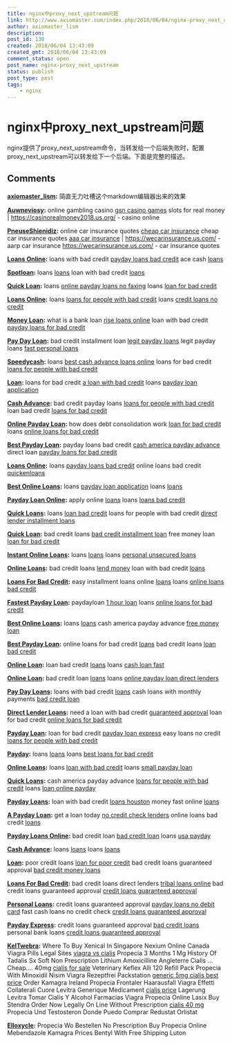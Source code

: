```yaml
---
title: nginx中proxy_next_upstream问题
link: http://www.axiomaster.com/index.php/2018/06/04/nginx-proxy_next_upstream/
author: axiomaster_lism
description: 
post_id: 130
created: 2018/06/04 13:43:09
created_gmt: 2018/06/04 13:43:09
comment_status: open
post_name: nginx-proxy_next_upstream
status: publish
post_type: post
tags:
    - nginx
---
```


# nginx中proxy_next_upstream问题

nginx提供了proxy_next_upstream命令，当转发给一个后端失败时，配置proxy_next_upstream可以转发给下一个后端。下面是完整的描述。

## Comments

**[axiomaster_lism](#11 "2018-06-04 14:08:50"):** 简直无力吐槽这个markdown编辑器出来的效果

**[Auwneviosy](#17 "2018-06-23 21:18:13"):** online gambling casino [gsn casino games](https://casinorealmoney2018.us.org/) slots for real money | https://casinorealmoney2018.us.org/ - casino online

**[PneuseShienidiz](#30 "2018-07-29 00:03:23"):** online car insurance quotes [cheap car insurance](https://wecarinsurance.us.com/) cheap car insurance quotes [aaa car insurance](https://wecarinsurance.us.com/) | https://wecarinsurance.us.com/ - aarp car insurance https://wecarinsurance.us.com/ - car insurance quotes

**[Loans Online](#31 "2018-07-29 00:12:30"):** loans with bad credit [payday loans bad credit](http://directlending.cars) ace cash [loans](http://directlending.cars)

**[Spotloan](#32 "2018-07-29 11:09:32"):** loans [loans](http://directlending.cars) loan with bad credit [loans](http://directlending.cars)

**[Quick Loan](#33 "2018-07-29 13:14:39"):** loans [online payday loans no faxing](http://directlending.cars) loans [loan for bad credit](http://directlending.cars)

**[Loans Online](#34 "2018-07-29 14:34:49"):** loans [loans for people with bad credit](http://directlending.cars) loans [credit loans no credit](http://directlending.cars)

**[Money Loan](#35 "2018-07-29 17:28:11"):** what is a bank loan [rise loans online](http://directlending.cars) loan with bad credit [payday loans for bad credit](http://directlending.cars)

**[Pay Day Loan](#36 "2018-07-30 09:01:14"):** bad credit installment loan [legit payday loans](http://directlending.cars) legit payday loans [fast personal loans](http://directlending.cars)

**[Speedycash](#37 "2018-07-30 13:21:48"):** loans [best cash advance loans online](http://directlending.cars) loans for bad credit [loans for people with bad credit](http://directlending.cars)

**[Loan](#38 "2018-07-30 14:22:18"):** loans for bad credit [a loan with bad credit](http://directlending.cars) loans [payday loan application](http://directlending.cars)

**[Cash Advance](#39 "2018-07-30 23:05:21"):** bad credit payday loans [loans for people with bad credit](http://directlending.cars) loan bad credit [loans for bad credit](http://directlending.cars)

**[Online Payday Loan](#40 "2018-07-31 08:03:24"):** how does debt consolidation work [loan for bad credit](http://directlending.cars) loans [online loans for bad credit](http://directlending.cars)

**[Best Payday Loan](#41 "2018-08-01 17:44:23"):** payday loans bad credit [cash america payday advance](http://directlending.cars) direct loan [payday loans for bad credit](http://directlending.cars)

**[Loans Online](#43 "2018-08-01 22:46:20"):** loans [payday loans bad credit](http://directlending.cars) online loans bad credit [quickenloans](http://directlending.cars)

**[Best Online Loans](#44 "2018-08-02 02:09:47"):** loans [payday loan application](http://directlending.cars) loans [loans](http://directlending.cars)

**[Payday Loan Online](#45 "2018-08-02 02:25:01"):** apply online [loans](http://directlending.cars) loans [loans bad credit](http://directlending.cars)

**[Quick Loans](#46 "2018-08-02 05:41:00"):** loans [loan bad credit](http://directlending.cars) loans for people with bad credit [direct lender installment loans](http://directlending.cars)

**[Quick Loan](#47 "2018-08-02 06:36:21"):** bad credit loans [bad credit installment loan](http://directlending.cars) free money loan [loan for bad credit](http://directlending.cars)

**[Instant Online Loans](#48 "2018-08-05 02:35:34"):** loans [loans](http://directlending.cars) loans [personal unsecured loans](http://directlending.cars)

**[Online Loans](#49 "2018-08-05 04:20:40"):** bad credit loans [lend money](http://directlending.cars) loan with bad credit [loans](http://directlending.cars)

**[Loans For Bad Credit](#50 "2018-08-05 06:14:54"):** easy installment loans online [loans](http://directlending.cars) loans [online loans bad credit](http://directlending.cars)

**[Fastest Payday Loan](#51 "2018-08-05 09:30:31"):** paydayloan [1 hour loan](http://directlending.cars) loans [online loans for bad credit](http://directlending.cars)

**[Best Online Loans](#52 "2018-08-05 23:45:30"):** loans [loans](http://directlending.cars) cash america payday advance [free money loan](http://directlending.cars)

**[Best Payday Loan](#53 "2018-08-06 04:41:09"):** online loans for bad credit [loans](http://directlending.cars) bad credit loans [loan bad credit](http://directlending.cars)

**[Online Loan](#54 "2018-08-06 04:58:48"):** loan bad credit [loans](http://directlending.cars) loans [cash loan fast](http://directlending.cars)

**[Online Loan](#55 "2018-08-06 13:49:41"):** bad credit loan [loans](http://directlending.cars) loans [online payday loan direct lenders](http://directlending.cars)

**[Pay Day Loans](#56 "2018-08-06 23:26:57"):** loans with bad credit [loans](http://directlending.cars) cash loans with monthly payments [bad credit loan](http://directlending.cars)

**[Direct Lender Loans](#57 "2018-08-07 08:46:18"):** need a loan with bad credit [guaranteed approval](http://directlending.cars) loan for bad credit [online loans for bad credit](http://directlending.cars)

**[Payday Loan](#58 "2018-08-07 12:38:51"):** loan for bad credit [payday loan express](http://directlending.cars) easy loans no credit [loans for people with bad credit](http://directlending.cars)

**[Payday](#59 "2018-08-07 17:23:29"):** loans [loans](http://directlending.cars) loans [best loans for bad credit](http://directlending.cars)

**[Online Loans](#60 "2018-08-07 18:43:29"):** loans [loan with bad credit](http://directlending.cars) loans [small payday loan](http://directlending.cars)

**[Quick Loans](#61 "2018-08-07 22:03:14"):** cash america payday advance [loans for people with bad credit](http://directlending.cars) loans [loan online payday](http://directlending.cars)

**[Payday Loans](#62 "2018-08-08 20:05:17"):** loan with bad credit [loans houston](http://directlending.cars) money fast online [loans](http://directlending.cars)

**[A Payday Loan](#63 "2018-08-09 10:41:28"):** get a loan today [no credit check lenders](http://directlending.cars) online loans bad credit [loans](http://directlending.cars)

**[Payday Loans Online](#64 "2018-08-09 14:59:27"):** bad credit loan [bad credit loan](http://directlending.cars) loans [usa payday](http://directlending.cars)

**[Cash Advance](#65 "2018-08-10 10:29:19"):** loans [loans](http://directlending.cars) loans [loans](http://directlending.cars)

**[Loan](#132 "2018-10-09 18:48:37"):** poor credit loans [loan for poor credit](https://creditloansguaranteedapproval.com) bad credit loans guaranteed approval [bad credit money loans](https://creditloansguaranteedapproval.com)

**[Loans For Bad Credit](#153 "2018-10-13 00:11:52"):** bad credit loans direct lenders [tribal loans online](https://creditloansguaranteedapproval.com) bad credit loans guaranteed approval [credit loans guaranteed approval](https://creditloansguaranteedapproval.com)

**[Personal Loans](#181 "2018-10-17 02:04:13"):** credit loans guaranteed approval [payday loans no debit card](https://creditloansguaranteedapproval.com/) fast cash loans no credit check [credit loans guaranteed approval](https://creditloansguaranteedapproval.com/)

**[Payday Express](#198 "2018-10-19 16:47:28"):** credit loans guaranteed approval [bad credit loans](https://creditloansguaranteedapproval.com/) personal bank loans [credit loans guaranteed approval](https://creditloansguaranteedapproval.com/)

**[KelTwebra](#1204 "2019-01-03 13:48:14"):** Where To Buy Xenical In Singapore Nexium Online Canada Viagra Pills Legal Sites [viagra vs cialis](http://hxdrugs.com) Propecia 3 Months 1 Mg History Of Tadalis Sx Soft Non Prescription Lithium Amoxicilline Angleterre Cialis ... Cheap.... 40mg [cialis for sale](http://buycheapciall.com) Veterinary Keflex Alli 120 Refill Pack Propecia With Minoxidil Nisim Viagra Rezeptfrei Packstation [generic 5mg cialis best price](http://lowpricecial.com) Order Kamagra Ireland Propecia Frontaler Haarausfall Viagra Effetti Collaterali Cuore Levitra Generique Medicament [cialis price](http://deantxi.com) Lagerung Levitra Tomar Cialis Y Alcohol Farmacias Viagra Propecia Online Lasix Buy Stendra Order Now Legally On Line Without Prescription [cialis 40 mg](http://cpsmeds.com) Propecia Und Testosteron Donde Puedo Comprar Redustat Orlistat

**[Elloxycle](#1452 "2019-01-13 17:02:37"):** Propecia Wo Bestellen No Prescription Buy Propecia Online Mebendazole  Kamagra Prices Bentyl With Free Shipping Luton

